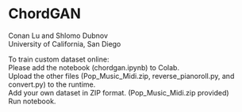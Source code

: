 # ChordGAN

Conan Lu and Shlomo Dubnov  
University of California, San Diego


To train custom dataset online:  
Please add the notebook (chordgan.ipynb) to Colab.  
Upload the other files (Pop_Music_Midi.zip, reverse_pianoroll.py, and convert.py) to the runtime.  
Add your own dataset in ZIP format. (Pop_Music_Midi.zip provided)  
Run notebook.
